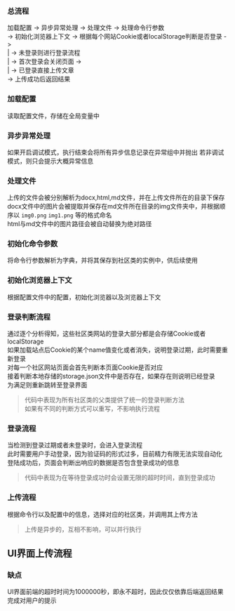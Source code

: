 ### 总流程

加载配置 -> 异步异常处理 -> 处理文件 -> 处理命令行参数  
-> 初始化浏览器上下文 -> 根据每个网站Cookie或者localStorage判断是否登录 ->  
| -> 未登录则进行登录流程  
| -> 首次登录会关闭页面   ->  
| -> 已登录直接上传文章  
-> 上传成功后返回结果  

### 加载配置

读取配置文件，存储在全局变量中

### 异步异常处理

如果开启调试模式，执行结束会将所有异步信息记录在异常组中并抛出
若非调试模式，则只会提示大概异常信息

### 处理文件

上传的文件会被分别解析为docx,html,md文件，并在上传文件所在的目录下保存
docx文件中的图片会被提取并保存在md文件所在目录的img文件夹中，并根据顺序以 `img0.png` `img1.png` 等的格式命名  
html与md文件中的图片路径会被自动替换为绝对路径

### 初始化命令参数

将命令行参数解析为字典，并将其保存到社区类的实例中，供后续使用

### 初始化浏览器上下文

根据配置文件中的配置，初始化浏览器以及浏览器上下文

### 登录判断流程
通过逐个分析得知，这些社区类网站的登录大部分都是会存储Cookie或者localStorage  
如果加载站点后Cookie的某个name值变化或者消失，说明登录过期，此时需要重新登录  
对每一个社区网站页面会首先判断本页面Cookie是否对应  
接着判断本地存储的storage.json文件中是否存在，如果存在则说明已经登录  
为满足则重新跳转至登录界面  
> 代码中表现为所有社区类的父类提供了统一的登录判断方法  
> 如果有不同的判断方式可以重写，不影响执行流程

### 登录流程

当检测到登录过期或者未登录时，会进入登录流程  
此时需要用户手动登录，因为验证码的形式过多，目前精力有限无法实现自动化    
登陆成功后，页面会判断出响应的数据是否包含登录成功的信息  
> 代码中表现为在等待登录成功时会设置无限的超时时间，直到登录成功  

### 上传流程

根据命令行以及配置中的信息，选择对应的社区类，并调用其上传方法  
> 上传是异步的，互相不影响，可以并行执行  


## UI界面上传流程

### 缺点
UI界面前端的超时时间为1000000秒，即永不超时，因此仅仅依靠后端返回结果完成对用户的提示